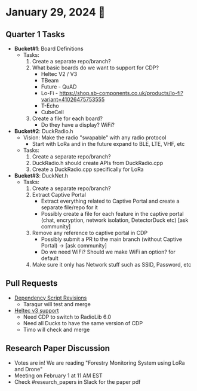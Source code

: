 # January 29, 2024 :duck:

## Quarter 1 Tasks
* **Bucket#1**: Board Definitions
  * Tasks:
    1. Create a separate repo/branch?
    2. What basic boards do we want to support for CDP?
       * Heltec V2 / V3
       * TBeam 
       * Future - QuAD
       * Lo-Fi - https://shop.sb-components.co.uk/products/lo-fi?variant=41026475753555
       * T-Echo
       * CubeCell
    3. Create a file for each board?
       * Do they have a display? WiFi?
* **Bucket#2**: DuckRadio.h
  * Vision: Make the radio "swapable" with any radio protocol
    * Start with LoRa and in the future expand to BLE, LTE, VHF, etc
  * Tasks:
    1. Create a separate repo/branch?
    2. DuckRadio.h should create APIs from DuckRadio.cpp 
    3. Create a DuckRadio.cpp specifically for LoRa
* **Bucket#3**: DuckNet.h
  * Tasks:
    1. Create a separate repo/branch?
    2. Extract Captive Portal
       * Extract everything related to Captive Portal and create a separate file/repo for it
       * Possibly create a file for each feature in the captive portal (chat, encryption, network isolation, DetectorDuck etc) [ask community]
    3. Remove any reference to captive portal in CDP
       * Possibly submit a PR to the main branch (without Captive Portal) -> [ask community]
       * Do we need WiFi? Should we make WiFi an option? for default 
    4. Make sure it only has Network stuff such as SSID, Password, etc

## Pull Requests
* [Dependency Script Revisions](https://github.com/Call-for-Code/ClusterDuck-Protocol/pull/340)
  * Taraqur will test and merge
* [Heltec v3 support](https://github.com/Call-for-Code/ClusterDuck-Protocol/pull/310)
  * Need CDP to switch to RadioLib 6.0
  * Need all Ducks to have the same version of CDP
  * Timo will check and merge
  
## Research Paper Discussion
* Votes are in! We are reading "Forestry Monitoring System using LoRa and Drone"
* Meeting on February 1 at 11 AM EST
* Check #research_papers in Slack for the paper pdf
